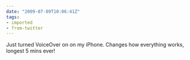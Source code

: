 ```yaml
---
date: "2009-07-09T10:06:41Z"
tags:
- imported
- from-twitter
---
```

Just turned VoiceOver on on my iPhone. Changes how everything works, longest 5 mins ever!
